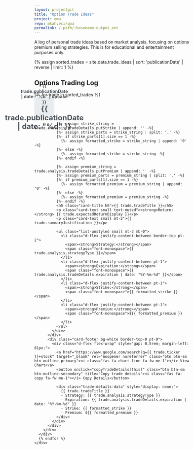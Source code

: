 ```yaml
---
layout: projectgit
title: "Option Trade Ideas"
project: qma
repo: mkahveci/qma
permalink: /:path/:basename:output_ext
---
```


<style>
  /* Style for the date block on the left of each card */
  .date-block {
    width: 65px;
    height: 65px;
    flex-shrink: 0;
    display: flex;
    flex-direction: column;
    align-items: center;
    justify-content: center;
    background-color: #e9ecef;
    color: #495057;
    font-weight: bold;
    border-radius: 0.25rem;
    text-align: center;
    line-height: 1.2;
  }
  .date-block .month {
    font-size: 0.9rem;
    display: block;
  }
  .date-block .day {
    font-size: 1.5rem;
    display: block;
  }
</style>

<div class="container my-5">

  <div class="text-center mb-5">
    <p class="lead col-lg-8 mx-auto">
      A log of personal trade ideas based on market analysis, focusing on options premium selling strategies. This is for educational and entertainment purposes only.
    </p>
  </div>

{% assign sorted_trades = site.data.trade_ideas | sort: 'publicationDate' | reverse | limit: 1 %}

  <section id="trades">
    <h2 class="display-6 mb-4 mt-5"><i class="fas fa-chart-line fa-fw text-muted me-2"></i> Options Trading Log</h2>
    <div class="row row-cols-1 row-cols-lg-2 g-4">
      {% for trade in sorted_trades %}
      <div class="col">
        <div class="card h-100 shadow-sm">
          <div class="card-body d-flex">
            <div class="date-block me-3">
              <span class="month">{{ trade.publicationDate | date: "%b" | upcase }}</span>
              <span class="day">{{ trade.publicationDate | date: "%d" }}</span>
            </div>
            <div class="flex-grow-1">

              {%- assign strike_string = trade.analysis.tradeDetails.putStrike | append: '' -%}
              {%- assign strike_parts = strike_string | split: '.' -%}
              {%- if strike_parts[1].size == 1 -%}
                {%- assign formatted_strike = strike_string | append: '0' -%}
              {%- else -%}
                {%- assign formatted_strike = strike_string -%}
              {%- endif -%}

              {%- assign premium_string = trade.analysis.tradeDetails.putPremium | append: '' -%}
              {%- assign premium_parts = premium_string | split: '.' -%}
              {%- if premium_parts[1].size == 1 -%}
                {%- assign formatted_premium = premium_string | append: '0' -%}
              {%- else -%}
                {%- assign formatted_premium = premium_string -%}
              {%- endif -%}
              <h5 class="card-title h6">{{ trade.tradeTitle }}</h5>
              <p class="card-text small text-muted"><strong>Return:</strong> {{ trade.expectedReturnDisplay }}</p>
              <p class="card-text small mt-2">{{ trade.summaryJustification }}</p>

              <ul class="list-unstyled small mt-3 mb-0">
                <li class="d-flex justify-content-between border-top pt-2">
                  <span><strong>Strategy:</strong></span>
                  <span class="font-monospace">{{ trade.analysis.strategyType }}</span>
                </li>
                <li class="d-flex justify-content-between pt-1">
                  <span><strong>Expiration:</strong></span>
                  <span class="font-monospace">{{ trade.analysis.tradeDetails.expiration | date: "%Y-%m-%d" }}</span>
                </li>
                <li class="d-flex justify-content-between pt-1">
                  <span><strong>Strike:</strong></span>
                  <span class="font-monospace">{{ formatted_strike }}</span>
                </li>
                <li class="d-flex justify-content-between pt-1">
                  <span><strong>Premium:</strong></span>
                  <span class="font-monospace">${{ formatted_premium }}</span>
                </li>
              </ul>
            </div>
          </div>
          <div class="card-footer bg-white border-top-0 pt-0">
            <div class="d-flex flex-wrap" style="gap: 0.5rem; margin-left: 81px;">
              <a href="https://www.google.com/search?q={{ trade.ticker }}+stock" target="_blank" rel="noopener noreferrer" class="btn btn-sm btn-outline-primary"><i class="fas fa-chart-line fa-fw me-1"></i> View Chart</a>
              <button onclick="copyTradeDetails(this)" class="btn btn-sm btn-outline-secondary" title="Copy trade details"><i class="fas fa-copy fa-fw me-1"></i> Copy Details</button>
              
              <div class="trade-details-data" style="display: none;">
                {{ trade.tradeTitle }}
                - Strategy: {{ trade.analysis.strategyType }}
                - Expiration: {{ trade.analysis.tradeDetails.expiration | date: "%Y-%m-%d" }}
                - Strike: {{ formatted_strike }}
                - Premium: ${{ formatted_premium }}
              </div>
            </div>
          </div>
        </div>
      </div>
      {% endfor %}
    </div>
  </section>
</div>

<script>
  // Copy function for trade details
  function copyTradeDetails(button) {
    const detailsContainer = button.nextElementSibling;
    const detailsText = detailsContainer.textContent.trim().replace(/\s+/g, ' '); // Clean up whitespace

    navigator.clipboard.writeText(detailsText).then(() => {
      const originalIcon = button.innerHTML;
      button.innerHTML = '<i class="fas fa-check fa-fw me-1"></i> Copied!';
      const originalClasses = Array.from(button.classList);

      button.classList.remove('btn-outline-secondary');
      button.classList.add('btn-success');

      setTimeout(() => {
        button.innerHTML = originalIcon;
        button.classList.remove('btn-success');
        originalClasses.forEach(c => button.classList.add(c));
      }, 2000);
    }).catch(err => {
      console.error('Failed to copy text: ', err);
    });
  }
</script>